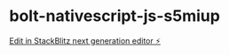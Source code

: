 # bolt-nativescript-js-s5miup

[Edit in StackBlitz next generation editor ⚡️](https://stackblitz.com/~/github.com/alaoui-glitch/bolt-nativescript-js-s5miup)